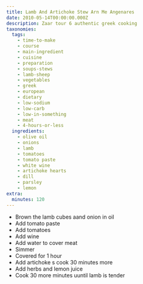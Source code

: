 ```yaml
---
title: Lamb And Artichoke Stew Arn Me Angenares
date: 2010-05-14T00:00:00.000Z
description: Zaar tour 6 authentic greek cooking
taxonomies:
  tags:
    - time-to-make
    - course
    - main-ingredient
    - cuisine
    - preparation
    - soups-stews
    - lamb-sheep
    - vegetables
    - greek
    - european
    - dietary
    - low-sodium
    - low-carb
    - low-in-something
    - meat
    - 4-hours-or-less
  ingredients:
    - olive oil
    - onions
    - lamb
    - tomatoes
    - tomato paste
    - white wine
    - artichoke hearts
    - dill
    - parsley
    - lemon
extra:
  minutes: 120
---
```

 - Brown the lamb cubes aand onion in oil
 - Add tomato paste
 - Add tomatoes
 - Add wine
 - Add water to cover meat
 - Simmer
 - Covered for 1 hour
 - Add artichoke s cook 30 minutes more
 - Add herbs and lemon juice
 - Cook 30 more minutes uuntil lamb is tender
